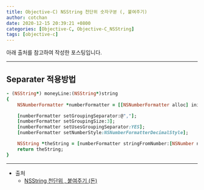 ```yaml
---
title: Objective-C) NSString 천단위 숫자구분 (, 붙여주기)
author: cotchan 
date: 2020-12-15 20:39:21 +0800 
categories: [Objective-C, Objective-C_NSString]
tags: [objective-c]    
---
```


아래 출처를 참고하여 작성한 포스팅입니다.    

---

## Separater 적용방법

```ruby
- (NSString*) moneyLine:(NSString*)string
{
	NSNumberFormatter *numberFormatter = [[NSNumberFormatter alloc] init];

	[numberFormatter setGroupingSeparator:@","];
	[numberFormatter setGroupingSize:3];
	[numberFormatter setUsesGroupingSeparator:YES];
	[numberFormatter setNumberStyle:NSNumberFormatterDecimalStyle];

	NSString *theString = [numberFormatter stringFromNumber:[NSNumber numberWithDouble:string.doubleValue]];
	return theString;
}
```


---

+ 출처
	+ [NSString 천단위 , 붙여주기 (돈)](https://goldcocoe.tistory.com/18)


